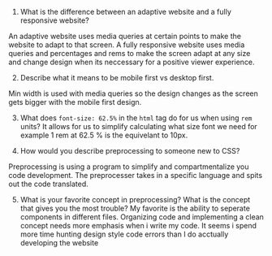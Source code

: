 1. What is the difference between an adaptive website and a fully responsive website?

An adaptive website uses media queries at certain points to make the website to adapt to that screen. A fully responsive website uses media queries and percentages and rems to make the screen adapt at any size and change design when its neccessary for a positive viewer experience.

2. Describe what it means to be mobile first vs desktop first.

Min width is used with media queries so the design changes as the screen gets bigger with the mobile first design.

3. What does `font-size: 62.5%` in the `html` tag do for us when using `rem` units?
It allows for us to simplify calculating what size font we need for example 1 rem at 62.5 % is the equivelant to 10px. 

4. How would you describe preprocessing to someone new to CSS?

Preprocessing is using a program to simplify and compartmentalize you code development. The preprocesser takes in a specific language and spits out the code translated.

5. What is your favorite concept in preprocessing? What is the concept that gives you the most trouble?
My favorite is the ability to seperate components in different files. Organizing code and implementing a clean concept needs more emphasis when i write my code. It seems i spend more time hunting design style code errors than I do acctually developing the website